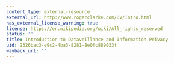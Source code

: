 ```yaml
---
content_type: external-resource
external_url: http://www.rogerclarke.com/DV/Intro.html
has_external_license_warning: true
license: https://en.wikipedia.org/wiki/All_rights_reserved
status: ''
title: Introduction to Dataveillance and Information Privacy
uid: 2326bac3-e9c2-4ba3-8281-8e0fc889033f
wayback_url: ''
---
```

